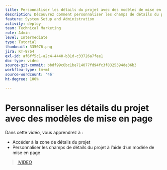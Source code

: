 ```yaml
---
title: Personnaliser les détails du projet avec des modèles de mise en page
description: Découvrez comment personnaliser les champs de détails du projet à l’aide d’un modèle de mise en page.
feature: System Setup and Administration
activity: deploy
team: Technical Marketing
role: Admin
level: Intermediate
type: Tutorial
thumbnail: 335076.png
jira: KT-8764
exl-id: af6ff5c1-a2c4-4440-b31d-c33726a7fee1
doc-type: video
source-git-commit: bbdf99c6bc1be714077fd94fc3f8325394de36b3
workflow-type: tm+mt
source-wordcount: '46'
ht-degree: 100%

---
```


# Personnaliser les détails du projet avec des modèles de mise en page

Dans cette vidéo, vous apprendrez à :

* Accéder à la zone de détails du projet
* Personnaliser les champs de détails du projet à l’aide d’un modèle de mise en page

>[!VIDEO](https://video.tv.adobe.com/v/3432899/?quality=12&learn=on&enablevpops=1&captions=fre_fr)
